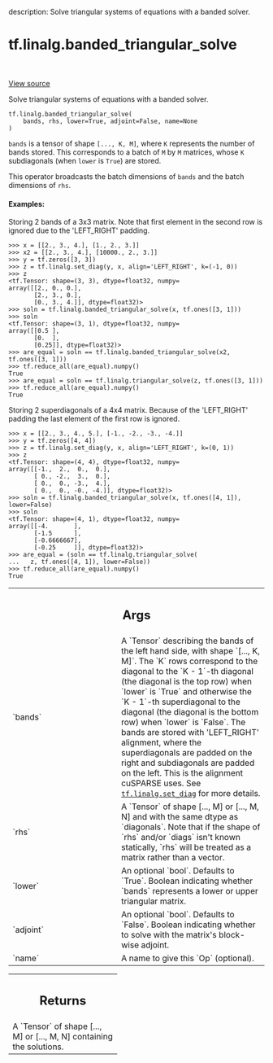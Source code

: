 description: Solve triangular systems of equations with a banded solver.

<div itemscope itemtype="http://developers.google.com/ReferenceObject">
<meta itemprop="name" content="tf.linalg.banded_triangular_solve" />
<meta itemprop="path" content="Stable" />
</div>

# tf.linalg.banded_triangular_solve

<!-- Insert buttons and diff -->

<table class="tfo-notebook-buttons tfo-api nocontent" align="left">

</table>

<a target="_blank" class="external" href="/code/stable/tensorflow/python/ops/linalg/linalg_impl.py">View source</a>



Solve triangular systems of equations with a banded solver.


<pre class="devsite-click-to-copy prettyprint lang-py tfo-signature-link">
<code>tf.linalg.banded_triangular_solve(
    bands, rhs, lower=True, adjoint=False, name=None
)
</code></pre>



<!-- Placeholder for "Used in" -->

`bands` is a tensor of shape `[..., K, M]`, where `K` represents the number
of bands stored. This corresponds to a batch of `M` by `M` matrices, whose
`K` subdiagonals (when `lower` is `True`) are stored.

This operator broadcasts the batch dimensions of `bands` and the batch
dimensions of `rhs`.


#### Examples:



Storing 2 bands of a 3x3 matrix.
Note that first element in the second row is ignored due to
the 'LEFT_RIGHT' padding.

```
>>> x = [[2., 3., 4.], [1., 2., 3.]]
>>> x2 = [[2., 3., 4.], [10000., 2., 3.]]
>>> y = tf.zeros([3, 3])
>>> z = tf.linalg.set_diag(y, x, align='LEFT_RIGHT', k=(-1, 0))
>>> z
<tf.Tensor: shape=(3, 3), dtype=float32, numpy=
array([[2., 0., 0.],
       [2., 3., 0.],
       [0., 3., 4.]], dtype=float32)>
>>> soln = tf.linalg.banded_triangular_solve(x, tf.ones([3, 1]))
>>> soln
<tf.Tensor: shape=(3, 1), dtype=float32, numpy=
array([[0.5 ],
       [0.  ],
       [0.25]], dtype=float32)>
>>> are_equal = soln == tf.linalg.banded_triangular_solve(x2, tf.ones([3, 1]))
>>> tf.reduce_all(are_equal).numpy()
True
>>> are_equal = soln == tf.linalg.triangular_solve(z, tf.ones([3, 1]))
>>> tf.reduce_all(are_equal).numpy()
True
```

Storing 2 superdiagonals of a 4x4 matrix. Because of the 'LEFT_RIGHT' padding
the last element of the first row is ignored.

```
>>> x = [[2., 3., 4., 5.], [-1., -2., -3., -4.]]
>>> y = tf.zeros([4, 4])
>>> z = tf.linalg.set_diag(y, x, align='LEFT_RIGHT', k=(0, 1))
>>> z
<tf.Tensor: shape=(4, 4), dtype=float32, numpy=
array([[-1.,  2.,  0.,  0.],
       [ 0., -2.,  3.,  0.],
       [ 0.,  0., -3.,  4.],
       [ 0.,  0., -0., -4.]], dtype=float32)>
>>> soln = tf.linalg.banded_triangular_solve(x, tf.ones([4, 1]), lower=False)
>>> soln
<tf.Tensor: shape=(4, 1), dtype=float32, numpy=
array([[-4.       ],
       [-1.5      ],
       [-0.6666667],
       [-0.25     ]], dtype=float32)>
>>> are_equal = (soln == tf.linalg.triangular_solve(
...   z, tf.ones([4, 1]), lower=False))
>>> tf.reduce_all(are_equal).numpy()
True
```


<!-- Tabular view -->
 <table class="responsive fixed orange">
<colgroup><col width="214px"><col></colgroup>
<tr><th colspan="2"><h2 class="add-link">Args</h2></th></tr>

<tr>
<td>
`bands`<a id="bands"></a>
</td>
<td>
A `Tensor` describing the bands of the left hand side, with shape
`[..., K, M]`. The `K` rows correspond to the diagonal to the `K - 1`-th
diagonal (the diagonal is the top row) when `lower` is `True` and
otherwise the `K - 1`-th superdiagonal to the diagonal (the diagonal is
the bottom row) when `lower` is `False`. The bands are stored with
'LEFT_RIGHT' alignment, where the superdiagonals are padded on the right
and subdiagonals are padded on the left. This is the alignment cuSPARSE
uses.  See  <a href="../../tf/linalg/set_diag.md"><code>tf.linalg.set_diag</code></a> for more details.
</td>
</tr><tr>
<td>
`rhs`<a id="rhs"></a>
</td>
<td>
A `Tensor` of shape [..., M] or [..., M, N] and with the same dtype as
`diagonals`. Note that if the shape of `rhs` and/or `diags` isn't known
statically, `rhs` will be treated as a matrix rather than a vector.
</td>
</tr><tr>
<td>
`lower`<a id="lower"></a>
</td>
<td>
An optional `bool`. Defaults to `True`. Boolean indicating whether
`bands` represents a lower or upper triangular matrix.
</td>
</tr><tr>
<td>
`adjoint`<a id="adjoint"></a>
</td>
<td>
An optional `bool`. Defaults to `False`. Boolean indicating whether
to solve with the matrix's block-wise adjoint.
</td>
</tr><tr>
<td>
`name`<a id="name"></a>
</td>
<td>
 A name to give this `Op` (optional).
</td>
</tr>
</table>



<!-- Tabular view -->
 <table class="responsive fixed orange">
<colgroup><col width="214px"><col></colgroup>
<tr><th colspan="2"><h2 class="add-link">Returns</h2></th></tr>
<tr class="alt">
<td colspan="2">
A `Tensor` of shape [..., M] or [..., M, N] containing the solutions.
</td>
</tr>

</table>

